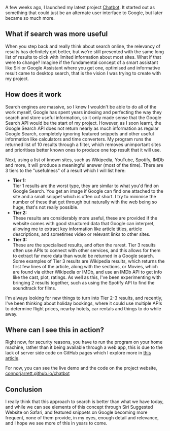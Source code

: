 <!-- 
# title: How I made a smart assistant by harnessing the power of Google Search
# description: I look at the fundamental concept of search engines and explore opportunities to improve them.
# seo-description: Connor Jarrett looks at the fundamental concept of search and explores possibilities of what it would be like if they changed.
# categories: My projects
# keywords: chatbot, ai, chatgpt, artificial inteligence, ai search, ai chatbot, google search
# image: chatbot.png
# date: 2023-5-8
-->

A few weeks ago, I launched my latest project [Chatbot](https://connorjarrett.github.io/chatbot). It started out as something that could just be an alternate user interface to Google, but later became so much more.

## What if search was more useful
When you step back and really think about search online, the relevancy of results has definitely got better, but we're still presented with the same long list of results to click with limited information about most sites. What if that were to change? Imagine if the fundamental concept of a smart assistant like Siri or Google Assistant where you get one, optimised and informative result came to desktop search, that is the vision I was trying to create with my project.

## How does it work
Search engines are massive, so I knew I wouldn't be able to do all of the work myself, Google has spent years indexing and perfecting the way they search and store useful information, so it only made sense that the Google Search API would be the start of my project. However, as I soon learnt, the Google Search API does not return nearly as much information as regular Google Search, completely ignoring featured snippets and other useful information like calculators and time converters. My program runs the returned list of 10 results through a filter, which removes unimportant sites and prioritises better known ones to produce one top result that it will use.

Next, using a list of known sites, such as Wikipedia, YouTube, Spotify, IMDb and more, it will produce a meaningful answer (most of the time). There are 3 tiers to the "usefulness" of a result which I will list here:
- **Tier 1:**<br>
  Tier 1 results are the worst type, they are similar to what you'd find on Google Search. You get an image if Google can find one attached to the site and a small snippet which is often cut short. I try to minimise the number of these that get through but naturally with the web being so huge, that's not really possible.
- **Tier 2:**<br>
  These results are considerably more useful, these are provided if the website comes with good structured data that Google can interpret, allowing me to extract key information like article titles, article descriptions, and sometimes video or relevant links to other sites.
- **Tier 3:**<br>
  These are the specialised results, and often the rarest. Tier 3 results often use APIs to connect with other services, and this allows for them to extract far more data than would be returned in a Google search. Some examples of Tier 3 results are Wikipedia results, which returns the first few lines of the article, along with the sections, or Movies, which are found via either Wikipedia or IMDb, and use an IMDb API to get info like the cast, plot, ratings. As well as this, I've been experimenting with bringing 2 results together, such as using the Spotify API to find the soundtrack for films.

I'm always looking for new things to turn into Tier 2-3 results, and recently, I've been thinking about holiday bookings, where it could use multiple APIs to determine flight prices, nearby hotels, car rentals and things to do while away.

## Where can I see this in action?
Right now, for security reasons, you have to run the program on your home machine, rather than it being available through a web app, this is due to the lack of server side code on GitHub pages which I explore more in [this article](https://labnotebook.connorjarrett.com/post/building-a-blog-with-github-pages-and-nodejs-despite-the-challenges).

For now, you can see the live demo and the code on the project website, [connorjarrett.github.io/chatbot](https://connorjarrett.github.io/chatbot)

## Conclusion
I really think that this approach to search is better than what we have today, and while we can see elements of this concept through Siri Suggested Website on Safari, and featured snippets on Google becoming more frequent, none of them provide, in my eyes, enough detail and relevance, and I hope we see more of this in years to come.